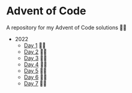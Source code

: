 # Advent of Code

A repository for my Advent of Code solutions 🌟🎄

- 2022
  - [Day 1](2022/day_01) 🌟🌟
  - [Day 2](2022/day_02) 🌟🌟
  - [Day 3](2022/day_03) 🌟🌟
  - [Day 4](2022/day_04) 🌟🌟
  - [Day 5](2022/day_05) 🌟🌟
  - [Day 6](2022/day_06) 🌟🌟
  - [Day 7](2022/day_07/node) 🌟🌟